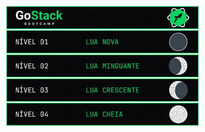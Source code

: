 <a href="#">
  <img alt="GoStack" src="./.github/logo.jpg"/>
</a>
<a href="./nivel_01">
  <img src="./.github/card_01.jpg">
</a>
<a href="./nivel_02">
  <img src="./.github/card_02.jpg">
</a>
<a href="./nivel_03">
  <img src="./.github/card_03.jpg">
</a>
<a href="./nivel_04">
  <img src="./.github/card_04.jpg">
</a>